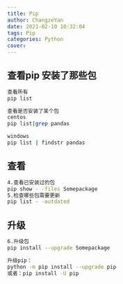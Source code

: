 ```yaml
---
title: Pip
author: ChangzeYan
date: 2021-02-10 10:32:04
tags: Pip
categories: Python
cover:
---
```


## 查看pip 安装了那些包
```bash
查看所有
pip list

查看是否安装了某个包
centos
pip list|grep pandas

windows
pip list | findstr pandas
```
## 查看
```bash
4.查看已安装过的包
pip show - -files Somepackage
5.检查哪些包需要更新
pip list - -outdated
```

## 升级
```bash
6.升级包
pip install --upgrade Somepackage

升级pip：
python -m pip install --upgrade pip
或者：pip install -U pip
```